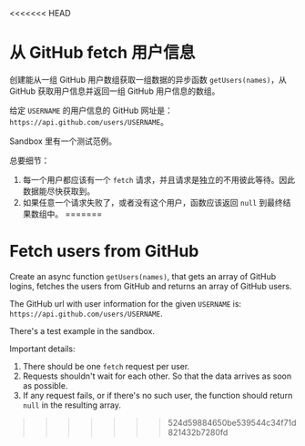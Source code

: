 <<<<<<< HEAD
# 从 GitHub fetch 用户信息

创建能从一组 GitHub 用户数组获取一组数据的异步函数 `getUsers(names)`，从 GitHub 获取用户信息并返回一组 GitHub 用户信息的数组。

给定 `USERNAME` 的用户信息的 GitHub 网址是：`https://api.github.com/users/USERNAME`。

Sandbox 里有一个测试范例。

总要细节：

1. 每一个用户都应该有一个 `fetch` 请求，并且请求是独立的不用彼此等待。因此数据能尽快获取到。
2. 如果任意一个请求失败了，或者没有这个用户，函数应该返回 `null` 到最终结果数组中。
=======
# Fetch users from GitHub

Create an async function `getUsers(names)`, that gets an array of GitHub logins, fetches the users from GitHub and returns an array of GitHub users.

The GitHub url with user information for the given `USERNAME` is: `https://api.github.com/users/USERNAME`.

There's a test example in the sandbox.

Important details:

1. There should be one `fetch` request per user.
2. Requests shouldn't wait for each other. So that the data arrives as soon as possible.
3. If any request fails, or if there's no such user, the function should return `null` in the resulting array.
>>>>>>> 524d59884650be539544c34f71d821432b7280fd
